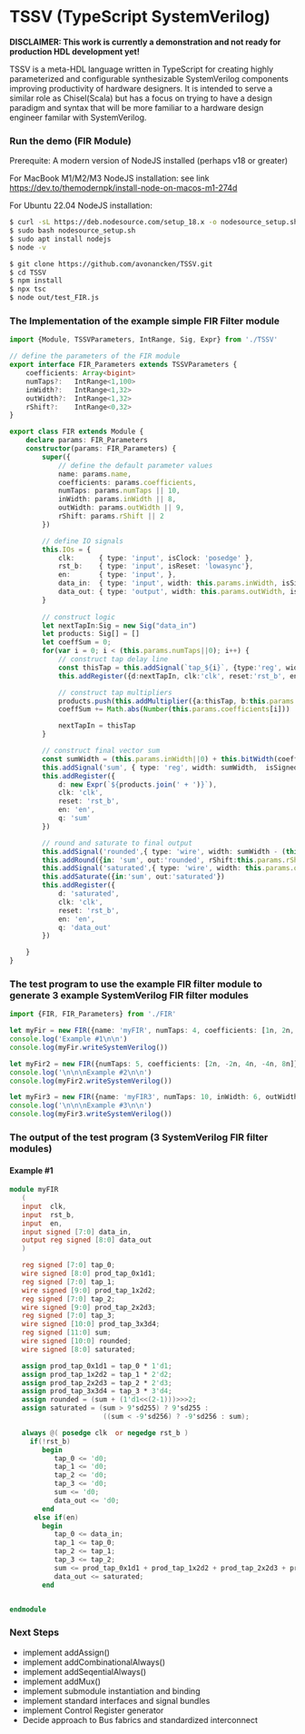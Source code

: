 # TSSV  (TypeScript SystemVerilog)

**DISCLAIMER:  This work is currently a demonstration and  not ready for production HDL development yet!**

TSSV is a meta-HDL language written in TypeScript for creating highly parameterized and configurable synthesizable
SystemVerilog components improving productivity of hardware designers. It is intended to serve a similar role as
Chisel(Scala) but has a focus on trying to have a design paradigm and syntax that will be more familiar to a
hardware design engineer familar with SystemVerilog.


### Run the demo  (FIR Module)

Prerequite:  A modern version of NodeJS installed  (perhaps v18 or greater)

For MacBook M1/M2/M3 NodeJS installation: see link
https://dev.to/themodernpk/install-node-on-macos-m1-274d

For Ubuntu 22.04 NodeJS installation:
```bash
$ curl -sL https://deb.nodesource.com/setup_18.x -o nodesource_setup.sh
$ sudo bash nodesource_setup.sh
$ sudo apt install nodejs
$ node -v
```


```bash
$ git clone https://github.com/avonancken/TSSV.git
$ cd TSSV
$ npm install
$ npx tsc
$ node out/test_FIR.js
```

### The Implementation of the example simple FIR Filter module

```typescript
import {Module, TSSVParameters, IntRange, Sig, Expr} from './TSSV'

// define the parameters of the FIR module
export interface FIR_Parameters extends TSSVParameters {
    coefficients: Array<bigint>
    numTaps?:   IntRange<1,100>
    inWidth?:   IntRange<1,32> 
    outWidth?:  IntRange<1,32> 
    rShift?:    IntRange<0,32>
}

export class FIR extends Module {
    declare params: FIR_Parameters
    constructor(params: FIR_Parameters) {            
        super({
            // define the default parameter values
            name: params.name,
            coefficients: params.coefficients,
            numTaps: params.numTaps || 10,
            inWidth: params.inWidth || 8,
            outWidth: params.outWidth || 9,
            rShift: params.rShift || 2
        })

        // define IO signals
        this.IOs = {
            clk:      { type: 'input', isClock: 'posedge' },
            rst_b:    { type: 'input', isReset: 'lowasync'},
            en:       { type: 'input', },
            data_in:  { type: 'input', width: this.params.inWidth, isSigned: true },
            data_out: { type: 'output', width: this.params.outWidth, isSigned: true }            
        }
        
        // construct logic
        let nextTapIn:Sig = new Sig("data_in")
        let products: Sig[] = []
        let coeffSum = 0;
        for(var i = 0; i < (this.params.numTaps||0); i++) {
            // construct tap delay line
            const thisTap = this.addSignal(`tap_${i}`, {type:'reg', width:this.params.inWidth, isSigned: true})
            this.addRegister({d:nextTapIn, clk:'clk', reset:'rst_b', en:'en', q:thisTap})

            // construct tap multipliers
            products.push(this.addMultiplier({a:thisTap, b:this.params.coefficients[i]}))
            coeffSum += Math.abs(Number(this.params.coefficients[i]))

            nextTapIn = thisTap
        }

        // construct final vector sum
        const sumWidth = (this.params.inWidth||0) + this.bitWidth(coeffSum)
        this.addSignal('sum', { type: 'reg', width: sumWidth,  isSigned: true })
        this.addRegister({
            d: new Expr(`${products.join(' + ')}`),
            clk: 'clk',
            reset: 'rst_b',
            en: 'en',
            q: 'sum'
        })

        // round and saturate to final output
        this.addSignal('rounded',{ type: 'wire', width: sumWidth - (this.params.rShift||0) + 1,  isSigned: true })
        this.addRound({in: 'sum', out:'rounded', rShift:this.params.rShift||1})
        this.addSignal('saturated',{ type: 'wire', width: this.params.outWidth,  isSigned: true })
        this.addSaturate({in:'sum', out:'saturated'})
        this.addRegister({
            d: 'saturated',
            clk: 'clk',
            reset: 'rst_b',
            en: 'en',
            q: 'data_out'
        })

    }
}
```

### The test program to use the example FIR filter module to generate 3 example SystemVerilog FIR filter modules

```typescript
import {FIR, FIR_Parameters} from './FIR'

let myFir = new FIR({name: 'myFIR', numTaps: 4, coefficients: [1n, 2n, 3n, 4n]})
console.log('Example #1\n\n')
console.log(myFir.writeSystemVerilog())

let myFir2 = new FIR({numTaps: 5, coefficients: [2n, -2n, 4n, -4n, 8n]})
console.log('\n\n\nExample #2\n\n')
console.log(myFir2.writeSystemVerilog())

let myFir3 = new FIR({name: 'myFIR3', numTaps: 10, inWidth: 6, outWidth: 10, coefficients: [1n,-2n,3n,-4n,5n,-6n,7n,-8n,9n,-10n], rShift: 3})
console.log('\n\n\nExample #3\n\n')
console.log(myFir3.writeSystemVerilog())
```

### The output of the test program  (3 SystemVerilog FIR filter modules)
#### Example #1
```verilog
module myFIR 
   (
   input  clk,
   input  rst_b,
   input  en,
   input signed [7:0] data_in,
   output reg signed [8:0] data_out
   )

   reg signed [7:0] tap_0;
   wire signed [8:0] prod_tap_0x1d1;
   reg signed [7:0] tap_1;
   wire signed [9:0] prod_tap_1x2d2;
   reg signed [7:0] tap_2;
   wire signed [9:0] prod_tap_2x2d3;
   reg signed [7:0] tap_3;
   wire signed [10:0] prod_tap_3x3d4;
   reg signed [11:0] sum;
   wire signed [10:0] rounded;
   wire signed [8:0] saturated;

   assign prod_tap_0x1d1 = tap_0 * 1'd1;
   assign prod_tap_1x2d2 = tap_1 * 2'd2;
   assign prod_tap_2x2d3 = tap_2 * 2'd3;
   assign prod_tap_3x3d4 = tap_3 * 3'd4;
   assign rounded = (sum + (1'd1<<(2-1)))>>>2;
   assign saturated = (sum > 9'sd255) ? 9'sd255 :
                       ((sum < -9'sd256) ? -9'sd256 : sum);

   always @( posedge clk  or negedge rst_b )
     if(!rst_b)
        begin
           tap_0 <= 'd0;
           tap_1 <= 'd0;
           tap_2 <= 'd0;
           tap_3 <= 'd0;
           sum <= 'd0;
           data_out <= 'd0;
        end
      else if(en)
        begin
           tap_0 <= data_in;
           tap_1 <= tap_0;
           tap_2 <= tap_1;
           tap_3 <= tap_2;
           sum <= prod_tap_0x1d1 + prod_tap_1x2d2 + prod_tap_2x2d3 + prod_tap_3x3d4;
           data_out <= saturated;
        end


endmodule

```


### Next Steps
- implement addAssign()
- implement addCombinationalAlways()
- implement addSeqentialAlways()
- implement addMux()
- implement submodule instantiation and binding
- implement standard interfaces and signal bundles
- implement Control Register generator
- Decide approach to Bus fabrics and standardized interconnect
